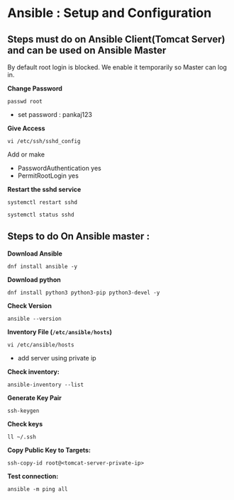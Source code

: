 # Ansible : Setup and Configuration

## Steps must do on Ansible Client(Tomcat Server) and can be used on Ansible Master
By default root login is blocked. We enable it temporarily so Master can log in.

**Change Password**
```
passwd root
```
- set password : pankaj123

**Give Access**
```
vi /etc/ssh/sshd_config
```
 Add or make 
- PasswordAuthentication yes
- PermitRootLogin yes

**Restart the sshd service** 
```
systemctl restart sshd
```

```
systemctl status sshd
```
  

## Steps to do On Ansible master : 

**Download Ansible** 
```
dnf install ansible -y
```

**Download python**
```
dnf install python3 python3-pip python3-devel -y
```

**Check Version**
```
ansible --version
```

**Inventory File (`/etc/ansible/hosts`)**
```
vi /etc/ansible/hosts
```
- add server using private ip

**Check inventory:**
```
ansible-inventory --list
```

**Generate Key Pair**
```
ssh-keygen               
```

**Check keys** 
```
ll ~/.ssh                
```

**Copy Public Key to Targets:**
```
ssh-copy-id root@<tomcat-server-private-ip>
```


**Test connection:**
```
ansible -m ping all
```
